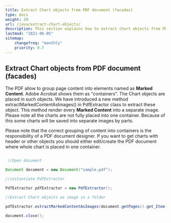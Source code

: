 ```yaml
---
title: Extract Chart objects from PDF document (facades)
type: docs
weight: 20
url: /java/extract-chart-objects/
description: This section explains how to extract chart objects from PDF with Aspose.PDF Facades using PdfExtractor Class.
lastmod: "2021-06-05"
sitemap:
    changefreq: "monthly"
    priority: 0.7
---
```


## Extract Chart objects from PDF document (facades)

The PDF allow to group page content into elements named as **Marked Content**. Adobe Acrobat shows them as "containers". The Chart objects are placed in such objects. We have introduced a new method extractMarkedContentAsImages() in PdfExtractor class to extract these object. This method render every **Marked Content** into a separate image. Please note all the charts are not fully placed into one container. Because of this some charts will be saved into separate images by parts.

Please note that the correct grouping of content into containers is the responsibility of a PDF document designer. If you want to get charts with header or other objects you should either edit/create the PDF document where whole chart is placed in one container.

```java

 //Open document

Document document = new Document("sample.pdf");

//instantiate PdfExtractor

PdfExtractor pdfExtractor = new PdfExtractor();

//Extract Chart objects as image in a folder

pdfExtractor.extractMarkedContentAsImages(document.getPages().get_Item(1), "C:/Temp/Charts_page_1");

document.close();
```

